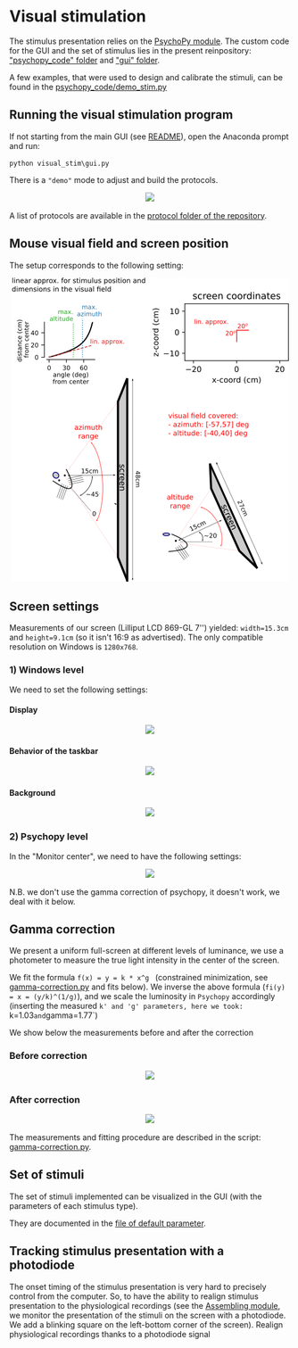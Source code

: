 # Visual stimulation

The stimulus presentation relies on the [PsychoPy module](https://www.psychopy.org).  The custom code for the GUI and the set of stimulus lies in the present reinpository: ["psychopy_code" folder](./psychopy_code/) and ["gui" folder](./gui/).

A few examples, that were used to design and calibrate the stimuli, can be found in the [psychopy_code/demo_stim.py](./psychopy_code/demo_stim.py)

## Running the visual stimulation program

If not starting from the main GUI (see [README](../../README.md)), open the Anaconda prompt and run:

```
python visual_stim\gui.py
```

There is a `"demo"` mode to adjust and build the protocols.

<p align="center">
  <img src="../../doc/gui-visual-stim.png"/>
</p>

A list of protocols are available in the [protocol folder of the repository](../exp/protocols/).

## Mouse visual field and screen position

The setup corresponds to the following setting:

<p align="center">
  <img src="../../doc/visual-field.png"/>
</p>

## Screen settings

Measurements of our screen (Lilliput LCD 869-GL 7'') yielded: `width=15.3cm` and `height=9.1cm` (so it isn't 16:9 as advertised). The only compatible resolution on Windows is `1280x768`.

### 1) Windows level

We need to set the following settings:

#### Display

<p align="center">
  <img src="../../doc/display.png" width="400">
</p>

#### Behavior of the taskbar

<p align="center">
  <img src="../../doc/taskbar.png" width="400" >
</p>

#### Background

<p align="center">
  <img src="../../doc/background.png" width="400">
</p>

### 2) Psychopy level

In the "Monitor center", we need to have the following settings:

<p align="center">
  <img src="../../doc/monitor.png">
</p>

N.B. we don't use the gamma correction of psychopy, it doesn't work, we deal with it below.

## Gamma correction

We present a uniform full-screen at different levels of luminance, we use a photometer to measure the true light intensity in the center of the screen.

We fit the formula `f(x) = y = k * x^g ` (constrained minimization, see [gamma-correction.py](./gamma-correction.py) and fits below).
We inverse the above formula (`fi(y) = x = (y/k)^(1/g)`), and we scale the luminosity in `Psychopy` accordingly (inserting the measured `k' and 'g' parameters, here we took: `k=1.03` and `gamma=1.77`)

We show below the measurements before and after the correction

### Before correction
<p align="center">
  <img src="../../doc/gamma-correction-before.png"/>
</p>

### After correction
<p align="center">
  <img src="../../doc/gamma-correction-after.png"/>
</p>

The measurements and fitting procedure are described in the script: [gamma-correction.py](./gamma-correction.py).

## Set of stimuli

The set of stimuli implemented can be visualized in the GUI (with the parameters of each stimulus type).

They are documented in the [file of default parameter](./default_params.py).

## Tracking stimulus presentation with a photodiode

The onset timing of the stimulus presentation is very hard to precisely control from the computer. So, to have the ability to realign stimulus presentation to the physiological recordings (see the [Assembling module](../assembling/README.md), we monitor the presentation of the stimuli on the screen with a photodiode.
We add a blinking square on the left-bottom corner of the screen).
Realign physiological recordings thanks to a photodiode signal


